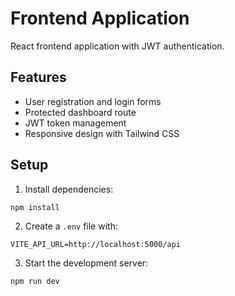# Frontend Application

React frontend application with JWT authentication.

## Features

- User registration and login forms
- Protected dashboard route
- JWT token management
- Responsive design with Tailwind CSS

## Setup

1. Install dependencies:
```bash
npm install
```

2. Create a `.env` file with:
```
VITE_API_URL=http://localhost:5000/api
```

3. Start the development server:
```bash
npm run dev
```